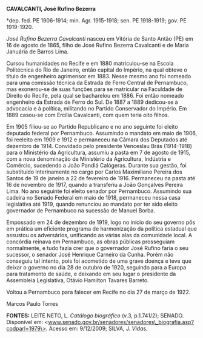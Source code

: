 **CAVALCANTI, José Rufino Bezerra**

\*dep. fed. PE 1906-1914; min. Agr. 1915-1918; sen. PE 1918-1919; gov.
PE 1919-1920.

*José Rufino Bezerra Cavalcanti* nasceu em Vitória de Santo Antão (PE)
em 16 de agosto de 1865, filho de José Rufino Bezerra Cavalcanti e de
Maria Januária de Barros Lima.

Cursou humanidades no Recife e em 1880 matriculou-se na Escola
Politécnica do Rio de Janeiro, então capital do Império, na qual obteve
o título de engenheiro agrimensor em 1883. Nesse mesmo ano foi nomeado
para uma comissão técnica da Estrada de Ferro Central de Pernambuco, mas
exonerou-se de suas funções para se matricular na Faculdade de Direito
do Recife, pela qual se bacharelou em 1886. Foi então nomeado engenheiro
da Estrada de Ferro do Sul. De 1887 a 1889 dedicou-se à advocacia e à
política, militando no Partido Conservador do Império. Em 1889 casou-se
com Ercília Cavalcanti, com quem teria oito filhos.

Em 1905 filiou-se ao Partido Republicano e no ano seguinte foi eleito
deputado federal por Pernambuco. Assumindo o mandato em maio de 1906,
foi reeleito em 1909 e 1912 e permaneceu na Câmara dos Deputados até
dezembro de 1914. Convidado pelo presidente Venceslau Brás (1914-1918)
para o Ministério da Agricultura, assumiu a pasta em 7 de agosto de
1915, com a nova denominação de Ministério da Agricultura, Indústria e
Comércio, sucedendo a João Pandiá Calógeras. Durante sua gestão, foi
substituído interinamente no cargo por Carlos Maximiliano Pereira dos
Santos de 19 de janeiro a 22 de fevereiro de 1916. Permaneceu na pasta
até 16 de novembro de 1917, quando a transferiu a João Gonçalves Pereira
Lima. No ano seguinte foi eleito senador por Pernambuco. Assumindo sua
cadeira no Senado Federal em maio de 1918, permaneceu nessa casa
legislativa até 1919, quando renunciou ao mandato por ter sido eleito
governador de Pernambuco na sucessão de Manuel Borba.

Empossado em 24 de dezembro de 1919, logo no início do seu governo pôs
em prática um eficiente programa de harmonização da política estadual
que assustou os adversários, unificando as várias alas da comunidade
local. A concórdia reinava em Pernambuco, as obras públicas prosseguiam
normalmente, e tudo fazia crer que o governador José Rufino faria o seu
sucessor, o senador José Henrique Carneiro da Cunha. Porém não conseguiu
tal intento, pois foi acometido de uma grave doença e teve que deixar o
governo no dia 28 de outubro de 1920, seguindo para a Europa para
tratamento de saúde, e deixando em seu lugar o presidente da Assembleia
Legislativa, Otávio Hamilton Tavares Barreto.

Voltou a Pernambuco para falecer em Recife no dia 27 de março de 1922.

Marcos Paulo Torres

**FONTES:** LEITE NETO, L. *Catálogo biográfico* (v.3, p.1.741/2);
SENADO. Disponível em:
\<www.senado.gov.br/senadores/senadores\_biografia.asp?codparl=1979\>.
Acesso em: 9/12/2009; SILVA, J. *Vidas.*

